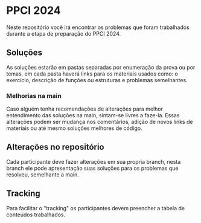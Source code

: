# PPCI 2024
Neste repositório você irá encontrar os problemas que foram trabalhados durante a etapa de preparação do PPCI 2024.

## Soluções
As soluções estarão em pastas separadas por enumeração da prova ou por temas, em cada pasta haverá links para os materiais usados como: o exercício, descrição de funções ou estruturas e problemas semelhantes.

### Melhorias na main
Caso alguém tenha recomendações de alterações para melhor entendimento das soluções na main, sintam-se livres a faze-la.
Essas alterações podem ser mudança nos comentários, adição de novos links de materiais ou até mesmo soluções melhores de código.

## Alterações no repositório
Cada participante deve fazer alterações em sua propria branch, nesta branch ele pode apresentação suas soluções para os problemas que resolveu, semelhante a main.

## Tracking 
Para facilitar o "tracking" os participantes devem preencher a tabela de conteúdos trabalhados.
